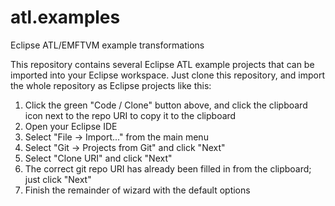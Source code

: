 # atl.examples
Eclipse ATL/EMFTVM example transformations

This repository contains several Eclipse ATL example projects that can be imported into your Eclipse workspace. Just clone this repository, and import the whole repository as Eclipse projects like this:

  1. Click the green "Code / Clone" button above, and click the clipboard icon next to the repo URI to copy it to the clipboard
  2. Open your Eclipse IDE
  3. Select "File -> Import..." from the main menu
  4. Select "Git -> Projects from Git" and click "Next"
  5. Select "Clone URI" and click "Next"
  6. The correct git repo URI has already been filled in from the clipboard; just click "Next"
  7. Finish the remainder of wizard with the default options
